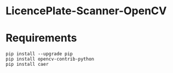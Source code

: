 # LicencePlate-Scanner-OpenCV

# Requirements

```
pip install --upgrade pip
pip install opencv-contrib-python
pip install caer
```